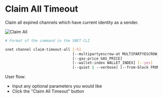 # Claim All Timeout

Claim all expired channels which have current identity as a sender.

![Claim All](/assets/images/products/AIMarketplace/TUI/ChannelClaimTimeoutAllPage.webp)

```bash
# Format of the command in the SNET CLI

snet channel claim-timeout-all [-h]
                               [--multipartyescrow-at MULTIPARTYESCROW_AT]
                               [--gas-price GAS_PRICE]
                               [--wallet-index WALLET_INDEX] [--yes]
                               [--quiet | --verbose] [--from-block FROM_BLOCK]
```

User flow:

* Input any optional parameters you would like
* Click the "Claim All Timeout" button
